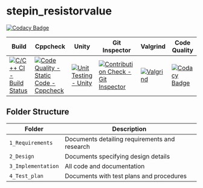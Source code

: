# stepin_resistorvalue

[![Codacy Badge](https://app.codacy.com/project/badge/Grade/00be9b1607ea49329ab31849e6b19ca7)](https://www.codacy.com/gh/Daneswars/stepin_resistorvalue/dashboard?utm_source=github.com&amp;utm_medium=referral&amp;utm_content=Daneswars/stepin_resistorvalue&amp;utm_campaign=Badge_Grade)

  
 Build | Cppcheck | Unity | Git Inspector | Valgrind | Code Quality |
------|----------|-------|--------------|-------|---------|
[![C/C++ CI - Build Status](https://github.com/Daneswars/stepin_resistorvalue/actions/workflows/c-build.yml/badge.svg)](https://github.com/Daneswars/stepin_resistorvalue/actions/workflows/c-build.yml)|[![Code Quality - Static Code - Cppcheck](https://github.com/Daneswars/stepin_resistorvalue/actions/workflows/cppcheck.yml/badge.svg)](https://github.com/Daneswars/stepin_resistorvalue/actions/workflows/cppcheck.yml)|[![Unit Testing - Unity](https://github.com/Daneswars/stepin_resistorvalue/actions/workflows/unit-test.yml/badge.svg)](https://github.com/Daneswars/stepin_resistorvalue/actions/workflows/unit-test.yml)|[![Contribution Check - Git Inspector](https://github.com/Daneswars/stepin_resistorvalue/actions/workflows/gitinspector.yml/badge.svg)](https://github.com/Daneswars/stepin_resistorvalue/actions/workflows/gitinspector.yml)|[![Valgrind](https://github.com/Daneswars/stepin_resistorvalue/actions/workflows/Valgrind.yml/badge.svg)](https://github.com/Daneswars/stepin_resistorvalue/actions/workflows/Valgrind.yml)|[![Codacy Badge](https://app.codacy.com/project/badge/Grade/00be9b1607ea49329ab31849e6b19ca7)](https://www.codacy.com/gh/Daneswars/stepin_resistorvalue/dashboard?utm_source=github.com&amp;utm_medium=referral&amp;utm_content=Daneswars/stepin_resistorvalue&amp;utm_campaign=Badge_Grade)

 ## Folder Structure
Folder             | Description
-------------------| -----------------------------------------
`1_Requirements`   | Documents detailing requirements and research
`2_Design`         | Documents specifying design details
`3_Implementation` | All code and documentation
`4_Test_plan`      | Documents with test plans and procedures

